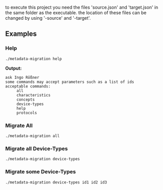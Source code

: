 to execute this project you need the files 'source.json' and 'target.json' in the same folder as the executable.
the location of these files can be changed by using '-source' and '-target'.

## Examples

### Help
```
./metadata-migration help
```
**Output:**
```
ask Ingo Rößner
some commands may accept parameters such as a list of ids
acceptable commands:
     all
     characteristics
     concepts
     device-types
     help
     protocols
```

### Migrate All
```
./metadata-migration all
```

### Migrate all Device-Types
```
./metadata-migration device-types
```

### Migrate some Device-Types
```
./metadata-migration device-types id1 id2 id3
```

